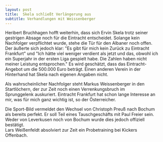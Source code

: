```yaml
---
layout: post
title:  Skela schließt Verlängerung aus
subtitle: Verhandlungen mit Weissenberger
---
```


Heribert Bruchhagen hofft weiterhin, dass sich Ervin Skela trotz seiner gestrigen Absage noch für die Eintracht entscheidet. Solange kein Nachfolger verpflichtet wurde, stehe die Tür für den Albaner noch offen. Der äußerte sich jedoch klar: "Es gibt für mich kein Zurück zu Eintracht Frankfurt" und "Ich hätte viel weniger verdient als jetzt und das, obwohl ich ein Superjahr in der ersten Liga gespielt habe. Die Zahlen haben nicht meiner Leistung entsprochen." Es wird geschätzt, dass das Eintracht-Angebot um die 500.000 Euro beträgt. Einen anderen Verein in der Hinterhand hat Skela nach eigenen Angaben nicht.

Als wahrscheinlicher Nachfolger steht Markus Weissenberger in den Startlöchern, der zur Zeit noch einen Verrenkungsbruch im Sprunggelenk auskuriert. Eintracht Frankfurt hat schon lange Interesse an mir, was für mich ganz wichtig ist, so der Österreicher.

Die Sport-Bild vermeldet den Wechsel von Christoph Preuß nach Bochum als bereits perfekt. Er soll Teil eines Tauschgeschäfts mit Paul Freier sein. Weder von Leverkusen noch von Bochum wurde dies jedoch offiziell bestätigt.  
Lars Weißenfeldt absolviert zur Zeit ein Probetraining bei Kickers Offenbach.
